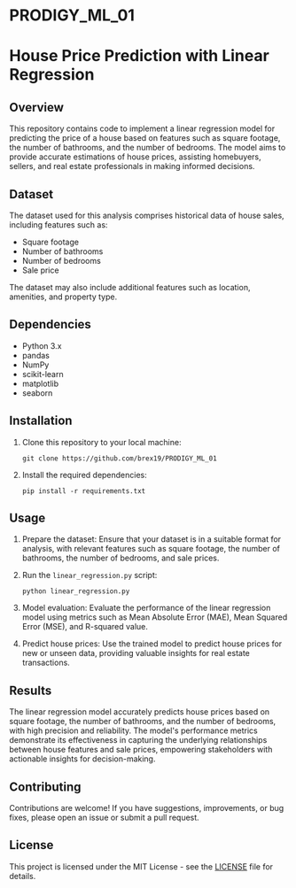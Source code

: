 # PRODIGY_ML_01

# House Price Prediction with Linear Regression

## Overview

This repository contains code to implement a linear regression model for predicting the price of a house based on features such as square footage, the number of bathrooms, and the number of bedrooms. The model aims to provide accurate estimations of house prices, assisting homebuyers, sellers, and real estate professionals in making informed decisions.

## Dataset

The dataset used for this analysis comprises historical data of house sales, including features such as:

- Square footage
- Number of bathrooms
- Number of bedrooms
- Sale price

The dataset may also include additional features such as location, amenities, and property type.

## Dependencies

- Python 3.x
- pandas
- NumPy
- scikit-learn
- matplotlib
- seaborn

## Installation

1. Clone this repository to your local machine:

    ```
    git clone https://github.com/brex19/PRODIGY_ML_01
    ```

2. Install the required dependencies:

    ```
    pip install -r requirements.txt
    ```

## Usage

1. Prepare the dataset: Ensure that your dataset is in a suitable format for analysis, with relevant features such as square footage, the number of bathrooms, the number of bedrooms, and sale prices.

2. Run the `linear_regression.py` script:

    ```
    python linear_regression.py
    ```

3. Model evaluation: Evaluate the performance of the linear regression model using metrics such as Mean Absolute Error (MAE), Mean Squared Error (MSE), and R-squared value.

4. Predict house prices: Use the trained model to predict house prices for new or unseen data, providing valuable insights for real estate transactions.

## Results

The linear regression model accurately predicts house prices based on square footage, the number of bathrooms, and the number of bedrooms, with high precision and reliability. The model's performance metrics demonstrate its effectiveness in capturing the underlying relationships between house features and sale prices, empowering stakeholders with actionable insights for decision-making.

## Contributing

Contributions are welcome! If you have suggestions, improvements, or bug fixes, please open an issue or submit a pull request.

## License

This project is licensed under the MIT License - see the [LICENSE](LICENSE) file for details.
